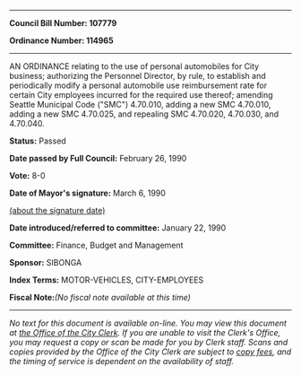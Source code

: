 

********

**Council Bill Number: 107779**
   
**Ordinance Number: 114965**
********

 AN ORDINANCE relating to the use of personal automobiles for City business; authorizing the Personnel Director, by rule, to establish and periodically modify a personal automobile use reimbursement rate for certain City employees incurred for the required use thereof; amending Seattle Municipal Code ("SMC") 4.70.010, adding a new SMC 4.70.010, adding a new SMC 4.70.025, and repealing SMC 4.70.020, 4.70.030, and 4.70.040.

**Status:** Passed
   
**Date passed by Full Council:** February 26, 1990
   
**Vote:** 8-0
   
**Date of Mayor's signature:** March 6, 1990
   
[(about the signature date)](/~public/approvaldate.htm)
   
   
   
**Date introduced/referred to committee:** January 22, 1990
   
**Committee:** Finance, Budget and Management
   
**Sponsor:** SIBONGA
   
   
**Index Terms:** MOTOR-VEHICLES, CITY-EMPLOYEES

**Fiscal Note:**_(No fiscal note available at this time)_
********

_No text for this document is available on-line. You may view this document at [the Office of the City Clerk](http://www.seattle.gov/leg/clerk/contactUs.htm). If you are unable to visit the Clerk's Office, you may request a copy or scan be made for you by Clerk staff. Scans and copies provided by the Office of the City Clerk are subject to [copy fees](http://clerk.seattle.gov/~public/clerkfees.htm), and the timing of service is dependent on the availability of staff._

